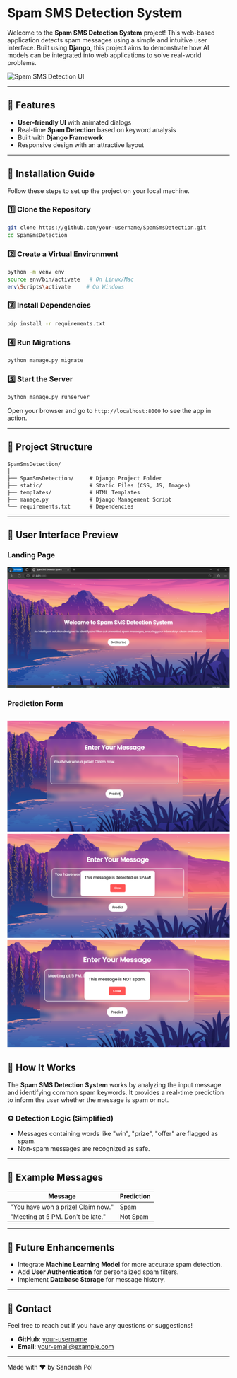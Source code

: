 # Spam SMS Detection System

Welcome to the **Spam SMS Detection System** project! This web-based application detects spam messages using a simple and intuitive user interface. Built using **Django**, this project aims to demonstrate how AI models can be integrated into web applications to solve real-world problems.

![Spam SMS Detection UI](static/images/ui_preview.png)

---

## 🌟 Features
- **User-friendly UI** with animated dialogs
- Real-time **Spam Detection** based on keyword analysis
- Built with **Django Framework**
- Responsive design with an attractive layout

---

## 🚀 Installation Guide
Follow these steps to set up the project on your local machine.

### 1️⃣ **Clone the Repository**
```bash
git clone https://github.com/your-username/SpamSmsDetection.git
cd SpamSmsDetection
```

### 2️⃣ **Create a Virtual Environment**
```bash
python -m venv env
source env/bin/activate   # On Linux/Mac
env\Scripts\activate     # On Windows
```

### 3️⃣ **Install Dependencies**
```bash
pip install -r requirements.txt
```

### 4️⃣ **Run Migrations**
```bash
python manage.py migrate
```

### 5️⃣ **Start the Server**
```bash
python manage.py runserver
```

Open your browser and go to `http://localhost:8000` to see the app in action.

---

## 📂 Project Structure
```
SpamSmsDetection/
│
├── SpamSmsDetection/     # Django Project Folder
├── static/               # Static Files (CSS, JS, Images)
├── templates/            # HTML Templates
├── manage.py             # Django Management Script
└── requirements.txt      # Dependencies
```

---

## 📸 User Interface Preview

### **Landing Page**
![landing page](image.png)
### **Prediction Form**
![form](image-1.png)
![spam detected](image-2.png)
![not spam](image-3.png)
---

## 🧪 How It Works
The **Spam SMS Detection System** works by analyzing the input message and identifying common spam keywords. It provides a real-time prediction to inform the user whether the message is spam or not.

### ⚙️ **Detection Logic** (Simplified)
- Messages containing words like "win", "prize", "offer" are flagged as spam.
- Non-spam messages are recognized as safe.

---

## 📄 Example Messages
| **Message**                          | **Prediction** |
|--------------------------------------|----------------|
| "You have won a prize! Claim now."  | Spam           |
| "Meeting at 5 PM. Don't be late."    | Not Spam       |

---

## 🤖 Future Enhancements
- Integrate **Machine Learning Model** for more accurate spam detection.
- Add **User Authentication** for personalized spam filters.
- Implement **Database Storage** for message history.

---

## 📧 Contact
Feel free to reach out if you have any questions or suggestions!

- **GitHub**: [your-username](https://github.com/your-username)
- **Email**: your-email@example.com

---

Made with ❤️ by Sandesh Pol
